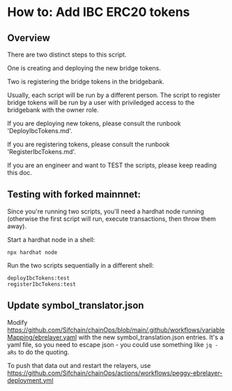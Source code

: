 # How to: Add IBC ERC20 tokens

## Overview

There are two distinct steps to this script.

One is creating and deploying the new bridge tokens.

Two is registering the bridge tokens in the bridgebank.

Usually, each script will be run by a different person. The script to register bridge tokens will be run by a user with priviledged access to the bridgebank with the owner role.

If you are deploying new tokens, please consult the runbook 'DeployIbcTokens.md'.

If you are registering tokens, please consult the runbook 'RegisterIbcTokens.md'.

If you are an engineer and want to TEST the scripts, please keep reading this doc.

## Testing with forked mainnnet:

Since you're running two scripts, you'll need a hardhat node running (otherwise the first script will run, execute transactions, then throw them away).

Start a hardhat node in a shell:

    npx hardhat node

Run the two scripts sequentially in a different shell:

    deployIbcTokens:test
    registerIbcTokens:test

## Update symbol_translator.json

Modify https://github.com/Sifchain/chainOps/blob/main/.github/workflows/variableMapping/ebrelayer.yaml
with the new symbol_translation.json entries. It's a yaml file, so you need to escape json - you could
use something like `jq -aRs` to do the quoting.

To push that data out and restart the relayers, use https://github.com/Sifchain/chainOps/actions/workflows/peggy-ebrelayer-deployment.yml

